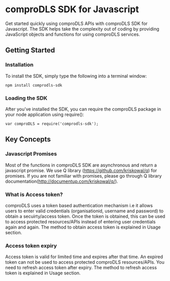 # comproDLS SDK for Javascript

Get started quickly using comproDLS APIs with comproDLS SDK for Javascript. The SDK helps take the complexity out of coding by providing JavaScript objects and functions for using comproDLS services.

## Getting Started
### Installation
To install the SDK, simply type the following into a terminal window:
```
npm install comprodls-sdk
```
### Loading the SDK
After you've installed the SDK, you can require the comproDLS package in your node application using require():
```
var comproDLS = require('comprodls-sdk');
```
## Key Concepts

### Javascript Promises
Most of the functions in comproDLS SDK are asynchronous and return a javascript promise. We use Q library (https://github.com/kriskowal/q) for promises. If you are not familiar with promises, please go through Q library documentation(http://documentup.com/kriskowal/q/).

### What is Access token?
comproDLS uses a token based authentication mechanism i.e it allows users to enter valid credentials (organisationid, username and password) to obtain a secuirty/access token. Once the token is obtained, this can be used to access protected resources/APIs instead of entering user credentials again and again. The method to obtain access token is explained in Usage section.

### Access token expiry
Access token is valid for limited time and expires after that time. An expired token can not be used to access protected comproDLS resources/APIs. You need to refresh access token after expiry. The method to refresh access token is explained in Usage section.



